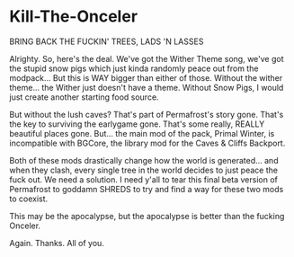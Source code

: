 # Kill-The-Onceler
BRING BACK THE FUCKIN' TREES, LADS 'N LASSES

Alrighty. So, here's the deal.
We've got the Wither Theme song, we've got the stupid snow pigs which just kinda randomly peace out from the modpack...
But this is WAY bigger than either of those. Without the wither theme... the Wither just doesn't have a theme. Without Snow Pigs, I would just create another starting food source. 

But without the lush caves? That's part of Permafrost's story gone. That's the key to surviving the earlygame gone. That's some really, REALLY beautiful places gone. 
But... the main mod of the pack, Primal Winter, is incompatible with BGCore, the library mod for the Caves & Cliffs Backport.

Both of these mods drastically change how the world is generated... and when they clash, every single tree in the world decides to just peace the fuck out.
We need a solution. I need y'all to tear this final beta version of Permafrost to goddamn SHREDS to try and find a way for these two mods to coexist.

This may be the apocalypse, but the apocalypse is better than the fucking Onceler.

Again. Thanks. All of you. 
